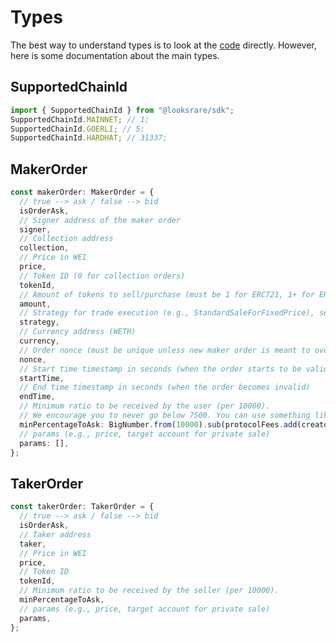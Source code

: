 # Types

The best way to understand types is to look at the [code](https://github.com/LooksRare/looksrare-sdk/tree/master/src/types) directly. However, here is some documentation about the main types.

## SupportedChainId

```ts
import { SupportedChainId } from "@looksrare/sdk";
SupportedChainId.MAINNET; // 1;
SupportedChainId.GOERLI; // 5;
SupportedChainId.HARDHAT; // 31337;
```

## MakerOrder

```ts
const makerOrder: MakerOrder = {
  // true --> ask / false --> bid
  isOrderAsk,
  // Signer address of the maker order
  signer,
  // Collection address
  collection,
  // Price in WEI
  price,
  // Token ID (0 for collection orders)
  tokenId,
  // Amount of tokens to sell/purchase (must be 1 for ERC721, 1+ for ERC1155)
  amount,
  // Strategy for trade execution (e.g., StandardSaleForFixedPrice), see addresses in the SDK
  strategy,
  // Currency address (WETH)
  currency,
  // Order nonce (must be unique unless new maker order is meant to override existing one e.g., lower ask price)
  nonce,
  // Start time timestamp in seconds (when the order starts to be valid)
  startTime,
  // End time timestamp in seconds (when the order becomes invalid)
  endTime,
  // Minimum ratio to be received by the user (per 10000).
  // We encourage you to never go below 7500. You can use something like Math.min(netPriceRatio, 7500),
  minPercentageToAsk: BigNumber.from(10000).sub(protocolFees.add(creatorFees)).toNumber(),
  // params (e.g., price, target account for private sale)
  params: [],
};
```

## TakerOrder

```ts
const takerOrder: TakerOrder = {
  // true --> ask / false --> bid
  isOrderAsk,
  // Taker address
  taker,
  // Price in WEI
  price,
  // Token ID
  tokenId,
  // Minimum ratio to be received by the seller (per 10000).
  minPercentageToAsk,
  // params (e.g., price, target account for private sale)
  params,
};
```
